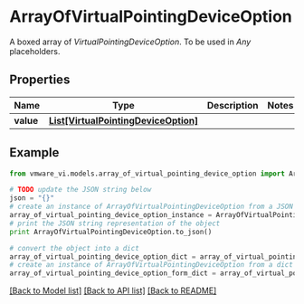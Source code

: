 # ArrayOfVirtualPointingDeviceOption

A boxed array of *VirtualPointingDeviceOption*. To be used in *Any* placeholders. 

## Properties
Name | Type | Description | Notes
------------ | ------------- | ------------- | -------------
**value** | [**List[VirtualPointingDeviceOption]**](VirtualPointingDeviceOption.md) |  | 

## Example

```python
from vmware_vi.models.array_of_virtual_pointing_device_option import ArrayOfVirtualPointingDeviceOption

# TODO update the JSON string below
json = "{}"
# create an instance of ArrayOfVirtualPointingDeviceOption from a JSON string
array_of_virtual_pointing_device_option_instance = ArrayOfVirtualPointingDeviceOption.from_json(json)
# print the JSON string representation of the object
print ArrayOfVirtualPointingDeviceOption.to_json()

# convert the object into a dict
array_of_virtual_pointing_device_option_dict = array_of_virtual_pointing_device_option_instance.to_dict()
# create an instance of ArrayOfVirtualPointingDeviceOption from a dict
array_of_virtual_pointing_device_option_form_dict = array_of_virtual_pointing_device_option.from_dict(array_of_virtual_pointing_device_option_dict)
```
[[Back to Model list]](../README.md#documentation-for-models) [[Back to API list]](../README.md#documentation-for-api-endpoints) [[Back to README]](../README.md)


